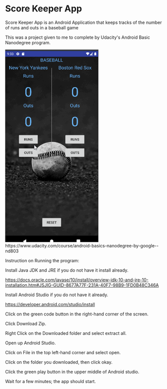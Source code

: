 # Score Keeper App

Score Keeper App is an Android Application that keeps tracks of the number of runs and outs in a baseball game 


This was a project given to me to complete by Udacity's Android Basic Nanodegree program.


<img src='https://github.com/sgm28/ScoreKeeperApp/blob/master/gif/BaseballApp.gif' title='ScoreKeeperApp Walkthrough' width=300 alt='ScoreKeeperApp Walkthrough' />
https://www.udacity.com/course/android-basics-nanodegree-by-google--nd803

Instruction on Running the program:

Install Java JDK and JRE if you do not have it install already.

https://docs.oracle.com/javase/10/install/overview-jdk-10-and-jre-10-installation.htm#JSJIG-GUID-8677A77F-231A-40F7-98B9-1FD0B48C346A

Install Android Studio if you do not have it already.

https://developer.android.com/studio/install

Click on the green code button in the right-hand corner of the screen.

Click Download Zip.

Right Click on the Downloaded folder and select extract all.

Open up Android Studio.

Click on File in the top left-hand corner and select open.

Click on the folder you downloaded, then click okay.

Click the green play button in the upper middle of Android studio.

Wait for a few minutes; the app should start.
